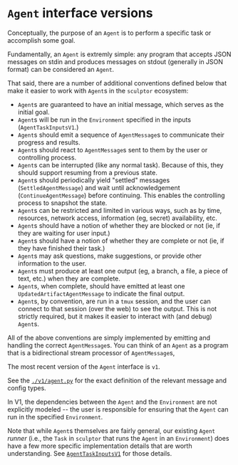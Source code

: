 # `Agent` interface versions

Conceptually, the purpose of an `Agent` is to perform a specific task or accomplish some goal.

Fundamentally, an `Agent` is extremly simple:
any program that accepts JSON messages on stdin and produces messages on stdout (generally in JSON format) can be considered an `Agent`.

That said, there are a number of additional conventions defined below that make it easier to work with `Agent`s in the `sculptor` ecosystem:

- `Agent`s are guaranteed to have an initial message, which serves as the initial goal.
- `Agent`s will be run in the `Environment` specified in the inputs (`AgentTaskInputsV1`.)
- `Agent`s should emit a sequence of `AgentMessage`s to communicate their progress and results.
- `Agent`s should react to `AgentMessage`s sent to them by the user or controlling process.
- `Agent`s can be interrupted (like any normal task). Because of this, they should support resuming from a previous state.
- `Agent`s should periodically yield "settled" messages (`SettledAgentMessage`) and wait until acknowledgement (`ContinueAgentMessage`) before continuing.
  This enables the controlling process to snapshot the state.
- `Agent`s can be restricted and limited in various ways, such as by time, resources, network access, information (eg, secret) availability, etc.
- `Agent`s should have a notion of whether they are blocked or not (ie, if they are waiting for user input.)
- `Agent`s should have a notion of whether they are complete or not (ie, if they have finished their task.)
- `Agent`s may ask questions, make suggestions, or provide other information to the user.
- `Agent`s must produce at least one output (eg, a branch, a file, a piece of text, etc.) when they are complete.
- `Agent`s, when complete, should have emitted at least one `UpdatedArtifactAgentMessage` to indicate the final output.
- `Agent`s, by convention, are run in a `tmux` session, and the user can connect to that session (over the web) to see the output.
  This is not strictly required, but it makes it easier to interact with (and debug) `Agent`s.

All of the above conventions are simply implemented by emitting and handling the correct `AgentMessage`s.
You can think of an `Agent` as a program that is a bidirectional stream processor of `AgentMessage`s,

The most recent version of the `Agent` interface is `v1`.

See the [`./v1/agent.py`](./v1/agent.py) for the exact definition of the relevant message and config types.

In V1, the dependencies between the `Agent` and the `Environment` are not explicitly modeled --
the user is responsible for ensuring that the `Agent` can run in the specified `Environment`.

Note that while `Agent`s themselves are fairly general,
our existing `Agent` *runner* (i.e., the `Task` in `sculptor` that runs the `Agent` in an `Environment`)
does have a few more specific implementation details that are worth understanding.
See [`AgentTaskInputsV1`](/sculptor/sculptor/database/models.py) for those details.

